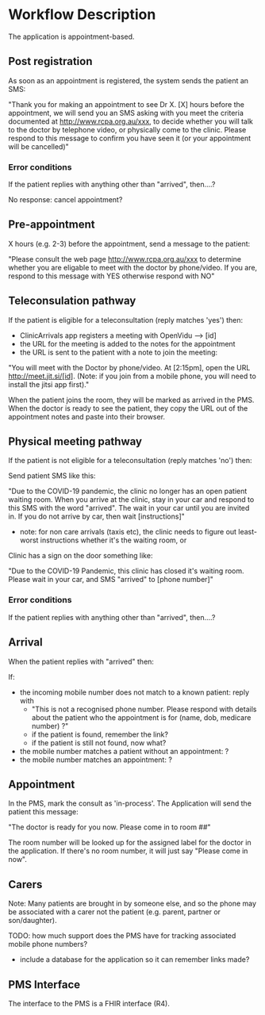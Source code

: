 # Workflow Description

The application is appointment-based. 

## Post registration

As soon as an appointment is registered, the system sends the patient an SMS:

"Thank you for making an appointment to see Dr X. [X] hours before the appointment, we will send you an SMS asking with you meet the criteria documented at http://www.rcpa.org.au/xxx, to decide whether you will talk to the doctor by telephone video, or physically come to the clinic. Please respond to this message to confirm you have seen it (or your appointment will be cancelled)"

### Error conditions

If the patient replies with anything other than "arrived", then....?

No response: cancel appointment? 

## Pre-appointment 

X hours (e.g. 2-3) before the appointment, send a message to the patient:

"Please consult the web page http://www.rcpa.org.au/xxx to determine whether you are eligable to meet with the doctor by phone/video. If you are, respond to this message with YES otherwise respond with NO"

## Teleconsulation pathway

If the patient is eligible for a teleconsultation (reply matches 'yes') then:

* ClinicArrivals app registers a meeting with OpenVidu --> [id]
* the URL for the meeting is added to the notes for the appointment
* the URL is sent to the patient with a note to join the meeting:

"You will meet with the Doctor by phone/video. At [2:15pm], open the URL http://meet.jit.si/[id]. (Note: if you join from a mobile phone, you will need to install the jitsi app first)."

When the patient joins the room, they will be marked as arrived in the PMS. When the doctor is ready to see the patient, they copy the URL out of the appointment notes and paste into their browser. 

## Physical meeting pathway

If the patient is not eligible for a teleconsultation (reply matches 'no') then:

Send patient SMS like this:

"Due to the COVID-19 pandemic, the clinic no longer has an open patient waiting room. When you arrive at the clinic, stay in your car and respond to this SMS with the word "arrived". The wait in your car until you are invited in. If you do not arrive by car, then wait [instructions]"

 - note: for non care arrivals (taxis etc), the clinic needs to figure out least-worst instructions whether it's the waiting room, or
   
Clinic has a sign on the door something like:

"Due to the COVID-19 Pandemic, this clinic has closed it's waiting room. Please wait
in your car, and SMS "arrived" to [phone number]"

### Error conditions

If the patient replies with anything other than "arrived", then....?

## Arrival

When the patient replies with "arrived" then:

If:
* the incoming mobile number does not match to a known patient: reply with
  - "This is not a recognised phone number. Please respond with details about the patient who the appointment is for (name, dob, medicare number) ?"
  * if the patient is found, remember the link? 
  * if the patient is still not found, now what?
* the mobile number matches a patient without an appointment: ?
* the mobile number matches an appointment: ?

## Appointment

In the PMS, mark the consult as 'in-process'. The Application will send the patient this message: 

"The doctor is ready for you now. Please come in to room ##"

The room number will be looked up for the assigned label for the doctor in the application. If there's no room number, it will just say "Please come in now".

## Carers

Note: Many patients are brought in by someone else, and so the phone may be associated with a carer not the patient (e.g. parent, partner or son/daughter).

TODO: how much support does the PMS have for tracking associated mobile phone numbers? 
* include a database for the application so it can remember links made?

## PMS Interface

The interface to the PMS is a FHIR interface (R4). 
